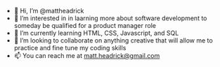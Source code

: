 - 👋 Hi, I’m @mattheadrick
- 👀 I’m interested in in laarning more about software development to someday be qualified for a product manager role
- 🌱 I’m currently learning HTML, CSS, Javascript, and SQL
- 💞️ I’m looking to collaborate on anything creative that will allow me to practice and fine tune my coding skills
- 📫 You can reach me at matt.headrick@gmail.com

<!---
mattheadrick/mattheadrick is a ✨ special ✨ repository because its `README.md` (this file) appears on your GitHub profile.
You can click the Preview link to take a look at your changes.
--->
